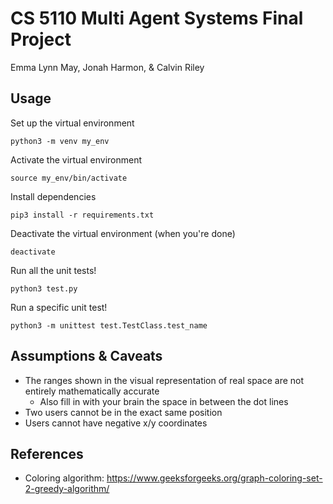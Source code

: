 # CS 5110 Multi Agent Systems Final Project

Emma Lynn May, Jonah Harmon, & Calvin Riley

## Usage

Set up the virtual environment

`python3 -m venv my_env`

Activate the virtual environment

`source my_env/bin/activate`

Install dependencies

`pip3 install -r requirements.txt`

Deactivate the virtual environment (when you're done)

`deactivate`

Run all the unit tests!

`python3 test.py`

Run a specific unit test!

`python3 -m unittest test.TestClass.test_name`

## Assumptions & Caveats
* The ranges shown in the visual representation of real space are not entirely mathematically accurate
    * Also fill in with your brain the space in between the dot lines
* Two users cannot be in the exact same position
* Users cannot have negative x/y coordinates

## References
* Coloring algorithm: https://www.geeksforgeeks.org/graph-coloring-set-2-greedy-algorithm/